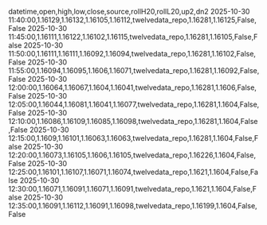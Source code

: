 datetime,open,high,low,close,source,rollH20,rollL20,up2,dn2
2025-10-30 11:40:00,1.16129,1.16132,1.16105,1.16112,twelvedata_repo,1.16281,1.16125,False,False
2025-10-30 11:45:00,1.16111,1.16122,1.16102,1.16115,twelvedata_repo,1.16281,1.16105,False,False
2025-10-30 11:50:00,1.16111,1.16111,1.16092,1.16094,twelvedata_repo,1.16281,1.16102,False,False
2025-10-30 11:55:00,1.16094,1.16095,1.1606,1.16071,twelvedata_repo,1.16281,1.16092,False,False
2025-10-30 12:00:00,1.16064,1.16067,1.1604,1.16041,twelvedata_repo,1.16281,1.1606,False,False
2025-10-30 12:05:00,1.16044,1.16081,1.16041,1.16077,twelvedata_repo,1.16281,1.1604,False,False
2025-10-30 12:10:00,1.16086,1.16109,1.16085,1.16098,twelvedata_repo,1.16281,1.1604,False,False
2025-10-30 12:15:00,1.1609,1.16101,1.16063,1.16063,twelvedata_repo,1.16281,1.1604,False,False
2025-10-30 12:20:00,1.16073,1.16105,1.1606,1.16105,twelvedata_repo,1.16226,1.1604,False,False
2025-10-30 12:25:00,1.16101,1.16107,1.16071,1.16074,twelvedata_repo,1.1621,1.1604,False,False
2025-10-30 12:30:00,1.16071,1.16091,1.16071,1.16091,twelvedata_repo,1.1621,1.1604,False,False
2025-10-30 12:35:00,1.16091,1.16112,1.16091,1.16098,twelvedata_repo,1.16199,1.1604,False,False
